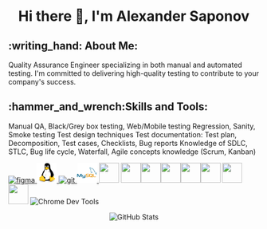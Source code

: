 <h1><p align="center">Hi there 👋, I'm Alexander Saponov</h1>

<h2>:writing_hand: About Me:</h2>
Quality Assurance Engineer specializing in both manual and automated testing. I'm committed to delivering high-quality testing to contribute to your company's success.

<h2>:hammer_and_wrench:Skills and Tools:</h2>

Manual QA, Black/Grey box testing, Web/Mobile testing Regression, Sanity, Smoke testing Test design techniques Test documentation: Test plan, Decomposition, Test cases, Checklists, Bug reports Knowledge of SDLC, STLC, Bug life cycle, Waterfall, Agile concepts knowledge (Scrum, Kanban)

<p align="left"> <a href="https://www.gnu.org/software/bash/" target="_blank" rel="noreferrer"> <img src="https://www.vectorlogo.zone/logos/figma/figma-icon.svg" alt="figma" width="40" height="40"/> </a> <a href="https://git-scm.com/" target="_blank" rel="noreferrer"> <img src="https://raw.githubusercontent.com/devicons/devicon/master/icons/linux/linux-original.svg" alt="linux" width="40" height="40"/> </a> <a href="https://www.mongodb.com/" target="_blank" rel="noreferrer"> <img src="https://www.vectorlogo.zone/logos/git-scm/git-scm-icon.svg" alt="git" width="40" height="40"/> </a> </a> <a href="https://www.linux.org/" target="_blank" rel="noreferrer"> <img src="https://raw.githubusercontent.com/devicons/devicon/master/icons/mysql/mysql-original-wordmark.svg" alt="mysql" width="40" height="40"/> </a> <img src="https://cdn.jsdelivr.net/gh/devicons/devicon@latest/icons/notion/notion-original.svg" width="40" height="40" />
<img src="https://cdn.jsdelivr.net/gh/devicons/devicon@latest/icons/androidstudio/androidstudio-original-wordmark.svg" width="40" height="40" /><img src="https://cdn.jsdelivr.net/gh/devicons/devicon@latest/icons/githubcodespaces/githubcodespaces-original.svg" width="40" height="40" /><img src="https://cdn.jsdelivr.net/gh/devicons/devicon@latest/icons/javascript/javascript-original.svg" width="40" height="40" /><img src="https://cdn.jsdelivr.net/gh/devicons/devicon@latest/icons/jira/jira-original-wordmark.svg" width="40" height="40" /><img src="https://cdn.jsdelivr.net/gh/devicons/devicon@latest/icons/playwright/playwright-original.svg" width="40" height="40" />
<img src="https://cdn.jsdelivr.net/gh/devicons/devicon@latest/icons/trello/trello-original.svg" width="40" height="40" /><img src="https://cdn.jsdelivr.net/gh/devicons/devicon@latest/icons/vscode/vscode-original.svg" width="40" height="40" />
<img src="https://camo.githubusercontent.com/be11ab1cf3e4b56fff12f3671a7c71132874aa3de3efb733ec167ba5c5769558/68747470733a2f2f64333377756272666b69306c36382e636c6f756466726f6e742e6e65742f333862356339353361343636373336363638356435356462353564303537633836646231666335342f61306664632f7374617469632f61636165366232346439343033343736363163613930316561303766343763312f6368726f6d652d6465762d6c6f676f2d69636f6e2e706e67" width="40" height="40" alt="Chrome Dev Tools">
</p>

<div align="center">
  <img src="https://github-profile-summary-cards.vercel.app/api/cards/stats?username=AlexUA2022&theme=algolia" alt="GitHub Stats">
</div>





